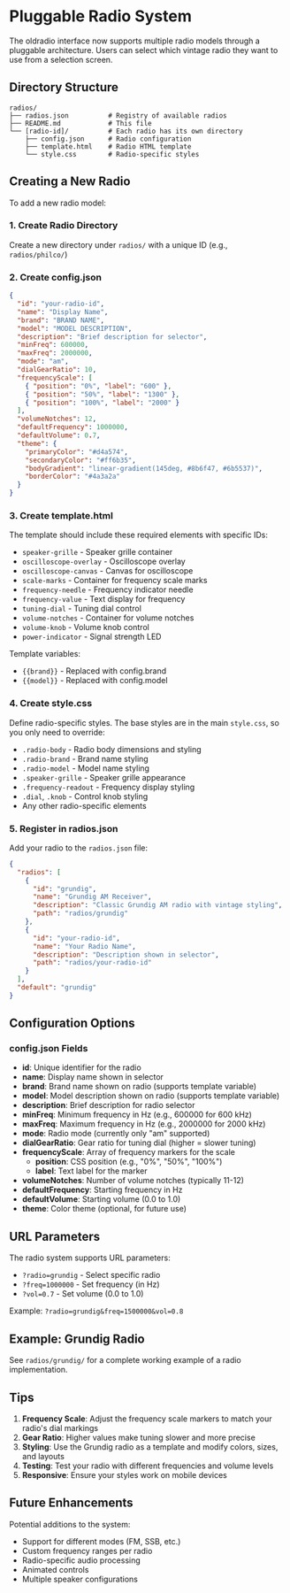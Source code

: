 # Pluggable Radio System

The oldradio interface now supports multiple radio models through a pluggable architecture. Users can select which vintage radio they want to use from a selection screen.

## Directory Structure

```
radios/
├── radios.json          # Registry of available radios
├── README.md            # This file
└── [radio-id]/          # Each radio has its own directory
    ├── config.json      # Radio configuration
    ├── template.html    # Radio HTML template
    └── style.css        # Radio-specific styles
```

## Creating a New Radio

To add a new radio model:

### 1. Create Radio Directory

Create a new directory under `radios/` with a unique ID (e.g., `radios/philco/`)

### 2. Create config.json

```json
{
  "id": "your-radio-id",
  "name": "Display Name",
  "brand": "BRAND NAME",
  "model": "MODEL DESCRIPTION",
  "description": "Brief description for selector",
  "minFreq": 600000,
  "maxFreq": 2000000,
  "mode": "am",
  "dialGearRatio": 10,
  "frequencyScale": [
    { "position": "0%", "label": "600" },
    { "position": "50%", "label": "1300" },
    { "position": "100%", "label": "2000" }
  ],
  "volumeNotches": 12,
  "defaultFrequency": 1000000,
  "defaultVolume": 0.7,
  "theme": {
    "primaryColor": "#d4a574",
    "secondaryColor": "#ff6b35",
    "bodyGradient": "linear-gradient(145deg, #8b6f47, #6b5537)",
    "borderColor": "#4a3a2a"
  }
}
```

### 3. Create template.html

The template should include these required elements with specific IDs:

- `speaker-grille` - Speaker grille container
- `oscilloscope-overlay` - Oscilloscope overlay
- `oscilloscope-canvas` - Canvas for oscilloscope
- `scale-marks` - Container for frequency scale marks
- `frequency-needle` - Frequency indicator needle
- `frequency-value` - Text display for frequency
- `tuning-dial` - Tuning dial control
- `volume-notches` - Container for volume notches
- `volume-knob` - Volume knob control
- `power-indicator` - Signal strength LED

Template variables:
- `{{brand}}` - Replaced with config.brand
- `{{model}}` - Replaced with config.model

### 4. Create style.css

Define radio-specific styles. The base styles are in the main `style.css`, so you only need to override:

- `.radio-body` - Radio body dimensions and styling
- `.radio-brand` - Brand name styling
- `.radio-model` - Model name styling
- `.speaker-grille` - Speaker grille appearance
- `.frequency-readout` - Frequency display styling
- `.dial`, `.knob` - Control knob styling
- Any other radio-specific elements

### 5. Register in radios.json

Add your radio to the `radios.json` file:

```json
{
  "radios": [
    {
      "id": "grundig",
      "name": "Grundig AM Receiver",
      "description": "Classic Grundig AM radio with vintage styling",
      "path": "radios/grundig"
    },
    {
      "id": "your-radio-id",
      "name": "Your Radio Name",
      "description": "Description shown in selector",
      "path": "radios/your-radio-id"
    }
  ],
  "default": "grundig"
}
```

## Configuration Options

### config.json Fields

- **id**: Unique identifier for the radio
- **name**: Display name shown in selector
- **brand**: Brand name shown on radio (supports template variable)
- **model**: Model description shown on radio (supports template variable)
- **description**: Brief description for radio selector
- **minFreq**: Minimum frequency in Hz (e.g., 600000 for 600 kHz)
- **maxFreq**: Maximum frequency in Hz (e.g., 2000000 for 2000 kHz)
- **mode**: Radio mode (currently only "am" supported)
- **dialGearRatio**: Gear ratio for tuning dial (higher = slower tuning)
- **frequencyScale**: Array of frequency markers for the scale
  - **position**: CSS position (e.g., "0%", "50%", "100%")
  - **label**: Text label for the marker
- **volumeNotches**: Number of volume notches (typically 11-12)
- **defaultFrequency**: Starting frequency in Hz
- **defaultVolume**: Starting volume (0.0 to 1.0)
- **theme**: Color theme (optional, for future use)

## URL Parameters

The radio system supports URL parameters:

- `?radio=grundig` - Select specific radio
- `?freq=1000000` - Set frequency (in Hz)
- `?vol=0.7` - Set volume (0.0 to 1.0)

Example: `?radio=grundig&freq=1500000&vol=0.8`

## Example: Grundig Radio

See `radios/grundig/` for a complete working example of a radio implementation.

## Tips

1. **Frequency Scale**: Adjust the frequency scale markers to match your radio's dial markings
2. **Gear Ratio**: Higher values make tuning slower and more precise
3. **Styling**: Use the Grundig radio as a template and modify colors, sizes, and layouts
4. **Testing**: Test your radio with different frequencies and volume levels
5. **Responsive**: Ensure your styles work on mobile devices

## Future Enhancements

Potential additions to the system:
- Support for different modes (FM, SSB, etc.)
- Custom frequency ranges per radio
- Radio-specific audio processing
- Animated controls
- Multiple speaker configurations